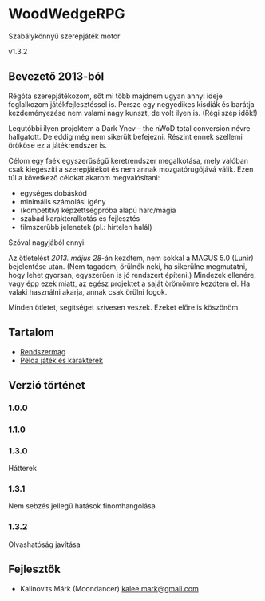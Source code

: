 # WoodWedgeRPG
Szabálykönnyű szerepjáték motor

v1.3.2

## Bevezető 2013-ból
Régóta szerepjátékozom, sőt mi több majdnem ugyan annyi ideje foglalkozom játékfejlesztéssel is. Persze egy negyedikes kisdiák és barátja kezdeményezése nem valami nagy kunszt, de volt ilyen is. (Régi szép idők!)


Legutóbbi ilyen projektem a Dark Ynev – the nWoD total conversion névre hallgatott. De eddig még nem sikerült befejezni. Részint ennek szellemi örököse ez a játékrendszer is.


Célom egy faék egyszerűségű keretrendszer megalkotása, mely valóban csak kiegészíti a szerepjátékot és nem annak mozgatórugójává válik. Ezen túl a következő célokat akarom megvalósítani:
- egységes dobáskód
- minimális számolási igény
- (kompetitív) képzettségpróba alapú harc/mágia
- szabad karakteralkotás és fejlesztés
- filmszerűbb jelenetek (pl.: hirtelen halál)

Szóval nagyjából ennyi.


Az ötletelést _2013. május 28_-án kezdtem, nem sokkal a MAGUS 5.0 (Lunir) bejelentése után. (Nem tagadom, örülnék neki, ha sikerülne megmutatni, hogy lehet gyorsan, egyszerűen is jó rendszert építeni.) Mindezek ellenére, vagy épp ezek miatt, az egész projektet a saját örömömre kezdtem el. Ha valaki használni akarja, annak csak örülni fogok.


Minden ötletet, segítséget szívesen veszek. Ezeket előre is köszönöm.

## Tartalom
- [Rendszermag](./Core.md)
- [Példa játék és karakterek](./Examples.md)

## Verzió történet

### 1.0.0
### 1.1.0
### 1.3.0
Hátterek
### 1.3.1
Nem sebzés jellegű hatások finomhangolása
### 1.3.2
Olvashatóság javítása

## Fejlesztők
- Kalinovits Márk (Moondancer) kalee.mark@gmail.com
